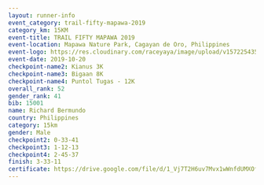 ```yaml
---
layout: runner-info 
event_category: trail-fifty-mapawa-2019 
category_km: 15KM 
event-title: TRAIL FIFTY MAPAWA 2019  
event-location: Mapawa Nature Park, Cagayan de Oro, Philippines 
event-logo: https://res.cloudinary.com/raceyaya/image/upload/v1572254355/logo/trail-fifty-mapawa_fizjmb.jpg 
event-date: 2019-10-20 
checkpoint-name2: Kianus 3K 
checkpoint-name3: Bigaan 8K 
checkpoint-name4: Puntol Tugas - 12K 
overall_rank: 52
gender_rank: 41
bib: 15001
name: Richard Bermundo
country: Philippines
category: 15km
gender: Male
checkpoint2: 0-33-41
checkpoint3: 1-12-13
checkpoint4: 2-45-37
finish: 3-33-11
certificate: https://drive.google.com/file/d/1_Vj7T2H6uv7Mvx1wWnfdUMXOfaQA0ZNN/view?usp=sharing
---
```

